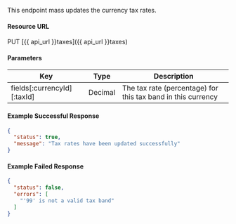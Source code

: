 This endpoint mass updates the currency tax rates.


#### Resource URL
PUT [{{ api_url }}taxes]({{ api_url }}taxes)


#### Parameters
Key | Type | Description
--- | ---- | -----------
fields[:currencyId][:taxId] | Decimal | The tax rate (percentage) for this tax band in this currency

<!--code-->
#### Example Successful Response
``` json
{
  "status": true,
  "message": "Tax rates have been updated successfully"
}
```


#### Example Failed Response
``` json
{
  "status": false,
  "errors": [
    "'99' is not a valid tax band"
  ]
}
```
<!--/code-->